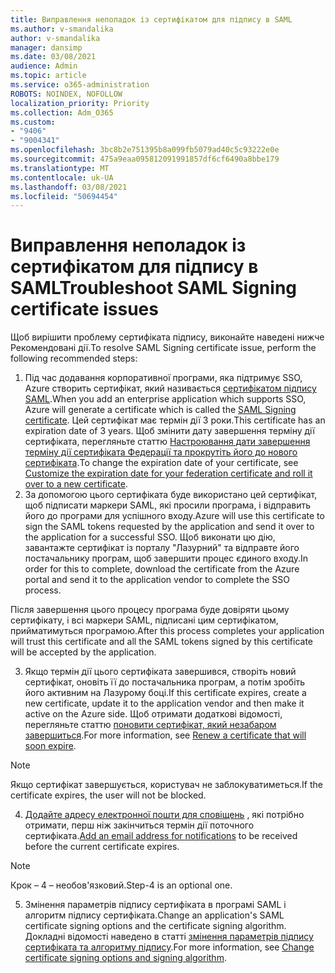 ```yaml
---
title: Виправлення неполадок із сертифікатом для підпису в SAML
ms.author: v-smandalika
author: v-smandalika
manager: dansimp
ms.date: 03/08/2021
audience: Admin
ms.topic: article
ms.service: o365-administration
ROBOTS: NOINDEX, NOFOLLOW
localization_priority: Priority
ms.collection: Adm_O365
ms.custom:
- "9406"
- "9004341"
ms.openlocfilehash: 3bc8b2e751395b8a099fb5079ad40c5c93222e0e
ms.sourcegitcommit: 475a9eaa095812091991857df6cf6490a8bbe179
ms.translationtype: MT
ms.contentlocale: uk-UA
ms.lasthandoff: 03/08/2021
ms.locfileid: "50694454"
---
```

# <a name="troubleshoot-saml-signing-certificate-issues"></a><span data-ttu-id="376e8-102">Виправлення неполадок із сертифікатом для підпису в SAML</span><span class="sxs-lookup"><span data-stu-id="376e8-102">Troubleshoot SAML Signing certificate issues</span></span>

<span data-ttu-id="376e8-103">Щоб вирішити проблему сертифіката підпису, виконайте наведені нижче Рекомендовані дії.</span><span class="sxs-lookup"><span data-stu-id="376e8-103">To resolve SAML Signing certificate issue, perform the following recommended steps:</span></span>

1. <span data-ttu-id="376e8-104">Під час додавання корпоративної програми, яка підтримує SSO, Azure створить сертифікат, який називається [сертифікатом підпису SAML](https://docs.microsoft.com/azure/active-directory/manage-apps/manage-certificates-for-federated-single-sign-on#auto-generated-certificate-for-gallery-and-non-gallery-applications).</span><span class="sxs-lookup"><span data-stu-id="376e8-104">When you add an enterprise application which supports SSO, Azure will generate a certificate which is called the [SAML Signing certificate](https://docs.microsoft.com/azure/active-directory/manage-apps/manage-certificates-for-federated-single-sign-on#auto-generated-certificate-for-gallery-and-non-gallery-applications).</span></span> <span data-ttu-id="376e8-105">Цей сертифікат має термін дії 3 роки.</span><span class="sxs-lookup"><span data-stu-id="376e8-105">This certificate has an expiration date of 3 years.</span></span> <span data-ttu-id="376e8-106">Щоб змінити дату завершення терміну дії сертифіката, перегляньте статтю [Настроювання дати завершення терміну дії сертифіката Федерації та прокрутіть його до нового сертифіката](https://docs.microsoft.com/azure/active-directory/manage-apps/manage-certificates-for-federated-single-sign-on#customize-the-expiration-date-for-your-federation-certificate-and-roll-it-over-to-a-new-certificate).</span><span class="sxs-lookup"><span data-stu-id="376e8-106">To change the expiration date of your certificate, see [Customize the expiration date for your federation certificate and roll it over to a new certificate](https://docs.microsoft.com/azure/active-directory/manage-apps/manage-certificates-for-federated-single-sign-on#customize-the-expiration-date-for-your-federation-certificate-and-roll-it-over-to-a-new-certificate).</span></span>
2. <span data-ttu-id="376e8-107">За допомогою цього сертифіката буде використано цей сертифікат, щоб підписати маркери SAML, які просили програма, і відправить його до програми для успішного входу.</span><span class="sxs-lookup"><span data-stu-id="376e8-107">Azure will use this certificate to sign the SAML tokens requested by the application and send it over to the application for a successful SSO.</span></span> <span data-ttu-id="376e8-108">Щоб виконати цю дію, завантажте сертифікат із порталу "Лазурний" та відправте його постачальнику програм, щоб завершити процес єдиного входу.</span><span class="sxs-lookup"><span data-stu-id="376e8-108">In order for this to complete, download the certificate from the Azure portal and send it to the application vendor to complete the SSO process.</span></span>

<span data-ttu-id="376e8-109">Після завершення цього процесу програма буде довіряти цьому сертифікату, і всі маркери SAML, підписані цим сертифікатом, прийматимуться програмою.</span><span class="sxs-lookup"><span data-stu-id="376e8-109">After this process completes your application will trust this certificate and all the SAML tokens signed by this certificate will be accepted by the application.</span></span>

3. <span data-ttu-id="376e8-110">Якщо термін дії цього сертифіката завершився, створіть новий сертифікат, оновіть її до постачальника програм, а потім зробіть його активним на Лазурому боці.</span><span class="sxs-lookup"><span data-stu-id="376e8-110">If this certificate expires, create a new certificate, update it to the application vendor and then make it active on the Azure side.</span></span> <span data-ttu-id="376e8-111">Щоб отримати додаткові відомості, перегляньте статтю [поновити сертифікат, який незабаром завершиться](https://docs.microsoft.com/azure/active-directory/manage-apps/manage-certificates-for-federated-single-sign-on#renew-a-certificate-that-will-soon-expire).</span><span class="sxs-lookup"><span data-stu-id="376e8-111">For more information, see [Renew a certificate that will soon expire](https://docs.microsoft.com/azure/active-directory/manage-apps/manage-certificates-for-federated-single-sign-on#renew-a-certificate-that-will-soon-expire).</span></span>

> [!NOTE]
> <span data-ttu-id="376e8-112">Якщо сертифікат завершується, користувач не заблокуватиметься.</span><span class="sxs-lookup"><span data-stu-id="376e8-112">If the certificate expires, the user will not be blocked.</span></span>

4. <span data-ttu-id="376e8-113">[Додайте адресу електронної пошти для сповіщень](https://docs.microsoft.com/azure/active-directory/manage-apps/manage-certificates-for-federated-single-sign-on#add-email-notification-addresses-for-certificate-expiration) , які потрібно отримати, перш ніж закінчиться термін дії поточного сертифіката.</span><span class="sxs-lookup"><span data-stu-id="376e8-113">[Add an email address for notifications](https://docs.microsoft.com/azure/active-directory/manage-apps/manage-certificates-for-federated-single-sign-on#add-email-notification-addresses-for-certificate-expiration) to be received before the current certificate expires.</span></span>

> [!NOTE]
> <span data-ttu-id="376e8-114">Крок – 4 – необов'язковий.</span><span class="sxs-lookup"><span data-stu-id="376e8-114">Step-4 is an optional one.</span></span>

5. <span data-ttu-id="376e8-115">Змінення параметрів підпису сертифіката в програмі SAML і алгоритм підпису сертифіката.</span><span class="sxs-lookup"><span data-stu-id="376e8-115">Change an application's SAML certificate signing options and the certificate signing algorithm.</span></span> <span data-ttu-id="376e8-116">Докладні відомості наведено в статті [змінення параметрів підпису сертифіката та алгоритму підпису](https://docs.microsoft.com/azure/active-directory/manage-apps/certificate-signing-options).</span><span class="sxs-lookup"><span data-stu-id="376e8-116">For more information, see [Change certificate signing options and signing algorithm](https://docs.microsoft.com/azure/active-directory/manage-apps/certificate-signing-options).</span></span>

